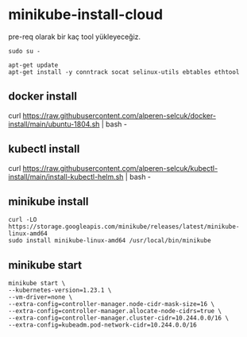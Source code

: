 # minikube-install-cloud

pre-req olarak bir kaç tool yükleyeceğiz.

```
sudo su -

apt-get update
apt-get install -y conntrack socat selinux-utils ebtables ethtool
```


## docker install

curl https://raw.githubusercontent.com/alperen-selcuk/docker-install/main/ubuntu-1804.sh | bash -

## kubectl install

curl https://raw.githubusercontent.com/alperen-selcuk/kubectl-install/main/install-kubectl-helm.sh | bash -

## minikube install

```
curl -LO https://storage.googleapis.com/minikube/releases/latest/minikube-linux-amd64
sudo install minikube-linux-amd64 /usr/local/bin/minikube
```

## minikube start

```
minikube start \
--kubernetes-version=1.23.1 \
--vm-driver=none \
--extra-config=controller-manager.node-cidr-mask-size=16 \
--extra-config=controller-manager.allocate-node-cidrs=true \
--extra-config=controller-manager.cluster-cidr=10.244.0.0/16 \
--extra-config=kubeadm.pod-network-cidr=10.244.0.0/16
```
